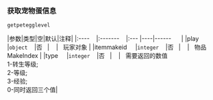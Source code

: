 ### 获取宠物蛋信息
`getpetegglevel`

|参数|类型|空|默认|注释|
|:----    |:-------    |:--- |----|------      |
|play     |`object`    |否   |    |   玩家对象 |
|itemmakeid     |`integer`    |否   |    |   物品MakeIndex |
|type     |`integer`    |否   |    |   需要返回的数值<br>1-转生等级;<br>2-等级;<br>3-经验;<br>0-同时返回三个值|


